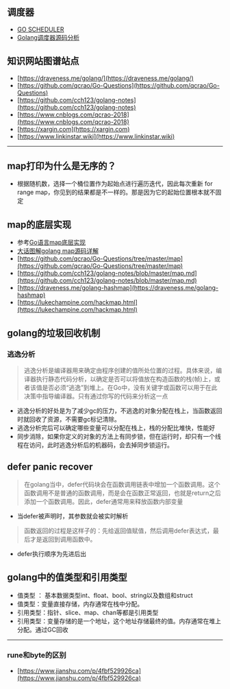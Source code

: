 ## 调度器
- [GO SCHEDULER](https://www.dazhuanlan.com/2019/12/12/5df121e8a157b/)
- [Golang调度器源码分析](http://ga0.github.io/golang/2015/09/20/golang-runtime-scheduler.html)

## 知识网站图谱站点

- [https://draveness.me/golang/](https://draveness.me/golang/)
- [https://github.com/qcrao/Go-Questions](https://github.com/qcrao/Go-Questions)
- [https://github.com/cch123/golang-notes](https://github.com/cch123/golang-notes)
- [https://www.cnblogs.com/qcrao-2018](https://www.cnblogs.com/qcrao-2018)
- [https://xargin.com](https://xargin.com)
- [https://www.linkinstar.wiki](https://www.linkinstar.wiki)

---

## map打印为什么是无序的？

- 根据随机数，选择一个桶位置作为起始点进行遍历迭代，因此每次重新 for range map，你见到的结果都是不一样的。那是因为它的起始位置根本就不固定


## map的底层实现

- 参考[Go语言map底层实现](https://i6448038.github.io/2018/08/26/map-secret/)
- [大话图解golang map源码详解](https://www.linkinstar.wiki/2019/06/03/golang/source-code/graphic-golang-map/)
- [https://github.com/qcrao/Go-Questions/tree/master/map](https://github.com/qcrao/Go-Questions/tree/master/map)
- [https://github.com/cch123/golang-notes/blob/master/map.md](https://github.com/cch123/golang-notes/blob/master/map.md)
- [https://draveness.me/golang-hashmap](https://draveness.me/golang-hashmap)
- [https://lukechampine.com/hackmap.html](https://lukechampine.com/hackmap.html)


## golang的垃圾回收机制

### 逃逸分析

> 逃逸分析是编译器用来确定由程序创建的值所处位置的过程。具体来说，编译器执行静态代码分析，以确定是否可以将值放在构造函数的栈(帧)上，或者该值是否必须“逃逸”到堆上。在Go中，没有关键字或函数可以用于在此决策中指导编译器。只有通过你写的代码来分析这一点

- 逃逸分析的好处是为了减少gc的压力，不逃逸的对象分配在栈上，当函数返回时就回收了资源，不需要gc标记清除。
- 逃逸分析完后可以确定哪些变量可以分配在栈上，栈的分配比堆快，性能好
- 同步消除，如果你定义的对象的方法上有同步锁，但在运行时，却只有一个线程在访问，此时逃逸分析后的机器码，会去掉同步锁运行。

## defer panic recover

> 在golang当中，defer代码块会在函数调用链表中增加一个函数调用。这个函数调用不是普通的函数调用，而是会在函数正常返回，也就是return之后添加一个函数调用。因此，defer通常用来释放函数内部变量

- 当defer被声明时，其参数就会被实时解析
> 函数返回的过程是这样子的：先给返回值赋值，然后调用defer表达式，最后才是返回到调用函数中。
- defer执行顺序为先进后出

## golang中的值类型和引用类型

- 值类型 ： 基本数据类型int、float、bool、string以及数组和struct
- 值类型：变量直接存储，内存通常在栈中分配。
- 引用类型：指针、slice、map、chan等都是引用类型
- 引用类型：变量存储的是一个地址，这个地址存储最终的值。内存通常在堆上分配。通过GC回收

---

### rune和byte的区别

- [https://www.jianshu.com/p/4fbf529926ca](https://www.jianshu.com/p/4fbf529926ca)
